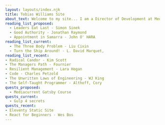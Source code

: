 ```yaml
---
layout: layouts/index.njk
title: Tobias Williams Site
about_text: Welcome to my site... I am a Director of Development at Mediacurrent where I have worked for the last 7 years. Born in Wales, residing in North East Florida. Go Jags!
reading_list_proposed:
  - Leaders Eat Last - Simon Sinek
  - Good Authority - Jonathan Raymond
  - Appointment in Samarra - John O' HARA
reading_list_current:
  - The Three Body Problem - Liu Cixin
  - Turn the Ship Around! - L. David Marquet,
reading_list_recent:
- Radical Candor - Kim Scott
- The Managers Path - Fournier
- Resilient Management - Lara Hogan
- Code - Charles Petzold
- The Unwritten Laws of Engineering - WJ King
- The Self-Taught Programmer - Althoff, Cory
quests_proposed:
  - Mediacurrent Gatsby Course
quests_current:
  - Gulp 4 secrets
quests_recent:
- Eleventy Static Site
- React for Beginners - Wes Bos
---
```

